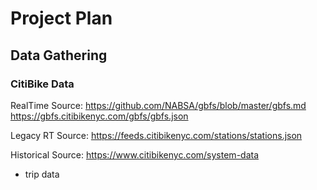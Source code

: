 # Project Plan

## Data Gathering
### CitiBike Data
RealTime Source: https://github.com/NABSA/gbfs/blob/master/gbfs.md
https://gbfs.citibikenyc.com/gbfs/gbfs.json

Legacy RT Source: https://feeds.citibikenyc.com/stations/stations.json

Historical Source: https://www.citibikenyc.com/system-data
* trip data
